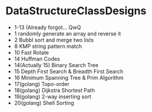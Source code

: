 # DataStructureClassDesigns

* 1-13 (Already forgot... QwQ
* 1 randomly generate an array and reverse it
* 2 Bubbl sort and merge two lists
* 8 KMP string pattern match
* 10 Fast Rotate
* 14 Huffman Codes
* 14(Actually 15) Binary Search Tree
* 15 Depth First Search & Breadth First Search
* 16 Minimum Spanning Tree & Prim Algorithm
* 17(golang) Topo-order
* 18(golang) Dijkstra Shortest Path
* 19(golang) 2-way inserting sort
* 20(golang) Shell Sorting
